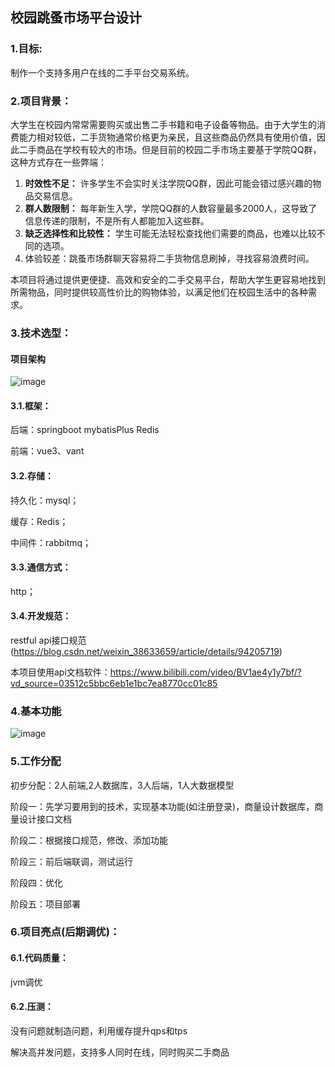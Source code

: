 ## 校园跳蚤市场平台设计

### 1.目标:

制作一个支持多用户在线的二手平台交易系统。

### 2.项目背景：

大学生在校园内常常需要购买或出售二手书籍和电子设备等物品。由于大学生的消费能力相对较低，二手货物通常价格更为亲民，且这些商品仍然具有使用价值，因此二手商品在学校有较大的市场。但是目前的校园二手市场主要基于学院QQ群，这种方式存在一些弊端：

1. **时效性不足：** 许多学生不会实时关注学院QQ群，因此可能会错过感兴趣的物品交易信息。
2. **群人数限制：** 每年新生入学，学院QQ群的人数容量最多2000人，这导致了信息传递的限制，不是所有人都能加入这些群。
3. **缺乏选择性和比较性：** 学生可能无法轻松查找他们需要的商品，也难以比较不同的选项。
4. 体验较差：跳蚤市场群聊天容易将二手货物信息刷掉，寻找容易浪费时间。

本项目将通过提供更便捷、高效和安全的二手交易平台，帮助大学生更容易地找到所需物品，同时提供较高性价比的购物体验，以满足他们在校园生活中的各种需求。

### 3.技术选型：

#### 项目架构

![image](https://github.com/plucknight/essc/assets/96863787/764d02a8-ef36-4379-aecc-4af666b147ae)


#### 3.1.框架：

后端：springboot  mybatisPlus Redis  

前端：vue3、vant

#### 3.2.存储：

持久化：mysql；

缓存：Redis；

中间件：rabbitmq；

#### 3.3.通信方式：

http；

#### 3.4.开发规范：

restful api接口规范(https://blog.csdn.net/weixin_38633659/article/details/94205719)

本项目使用api文档软件：https://www.bilibili.com/video/BV1ae4y1y7bf/?vd_source=03512c5bbc6eb1e1bc7ea8770cc01c85

### 4.基本功能

![image](https://github.com/plucknight/essc/assets/96863787/7b237897-cda6-4b7b-bf33-587728b71bac)


### 5.工作分配

初步分配：2人前端,2人数据库，3人后端，1人大数据模型

阶段一：先学习要用到的技术，实现基本功能(如注册登录)，商量设计数据库，商量设计接口文档

阶段二：根据接口规范，修改、添加功能

阶段三：前后端联调，测试运行

阶段四：优化

阶段五：项目部署

### 6.项目亮点(后期调优)：

#### 6.1.代码质量：

jvm调优

#### 6.2.压测：

没有问题就制造问题，利用缓存提升qps和tps

解决高并发问题，支持多人同时在线，同时购买二手商品


